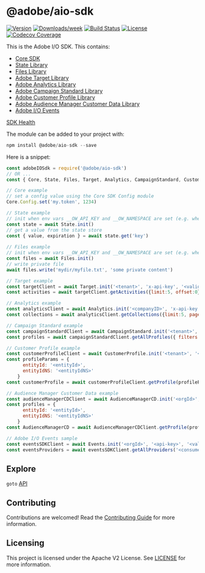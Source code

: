 <!-- 
Copyright 2019 Adobe. All rights reserved.
This file is licensed to you under the Apache License, Version 2.0 (the "License");
you may not use this file except in compliance with the License. You may obtain a copy
of the License at http://www.apache.org/licenses/LICENSE-2.0
Unless required by applicable law or agreed to in writing, software distributed under
the License is distributed on an "AS IS" BASIS, WITHOUT WARRANTIES OR REPRESENTATIONS
OF ANY KIND, either express or implied. See the License for the specific language
governing permissions and limitations under the License.
-->
@adobe/aio-sdk
====================

[![Version](https://img.shields.io/npm/v/@adobe/aio-sdk.svg)](https://npmjs.org/package/@adobe/aio-sdk)
[![Downloads/week](https://img.shields.io/npm/dw/@adobe/aio-sdk.svg)](https://npmjs.org/package/@adobe/aio-sdk)
[![Build Status](https://travis-ci.com/adobe/aio-sdk.svg?branch=master)](https://travis-ci.com/adobe/aio-sdk)
[![License](https://img.shields.io/badge/License-Apache%202.0-blue.svg)](https://opensource.org/licenses/Apache-2.0) 
[![Codecov Coverage](https://img.shields.io/codecov/c/github/adobe/aio-sdk/master.svg?style=flat-square)](https://codecov.io/gh/adobe/aio-sdk/)

This is the Adobe I/O SDK. This contains:
- [Core SDK](https://github.com/adobe/aio-sdk-core)
- [State Library](https://github.com/adobe/aio-lib-state)
- [Files Library](https://github.com/adobe/aio-lib-files)
- [Adobe Target Library](https://github.com/adobe/aio-lib-target)
- [Adobe Analytics Library](https://github.com/adobe/aio-lib-analytics)
- [Adobe Campaign Standard Library](https://github.com/adobe/aio-lib-campaign-standard)
- [Adobe Customer Profile Library](https://github.com/adobe/aio-lib-customer-profile)
- [Adobe Audience Manager Customer Data Library](https://github.com/adobe/aio-lib-audience-manager-cd)
- [Adobe I/O Events](https://github.com/adobe/aio-lib-events)

[SDK Health](./health.md)

The module can be added to your project with:

```javascript
npm install @adobe/aio-sdk --save
```

Here is a snippet:

```javascript
const adobeIOSdk = require('@adobe/aio-sdk')
// OR ...
const { Core, State, Files, Target, Analytics, CampaignStandard, CustomerProfile, AudienceManagerCD, Events } = require('@adobe/aio-sdk')

// Core example
// set a config value using the Core SDK Config module
Core.Config.set('my.token', 1234)

// State example
// init when env vars __OW_API_KEY and __OW_NAMESPACE are set (e.g. when running in an OpenWhisk action)
const state = await State.init()
// get a value from the state store
const { value, expiration } = await state.get('key')
 
// Files example
// init when env vars __OW_API_KEY and __OW_NAMESPACE are set (e.g. when running in an OpenWhisk action)
const files = await Files.init()
// write private file
await files.write('mydir/myfile.txt', 'some private content')

// Target example
const targetClient = await Target.init('<tenant>', 'x-api-key', '<valid auth token>')
const activities = await targetClient.getActivities({limit:5, offset:0})

// Analytics example
const analyticsClient = await Analytics.init('<companyID>', 'x-api-key', '<valid auth token>')
const collections = await analyticsClient.getCollections({limit:5, page:0})

// Campaign Standard example
const campaignStandardClient = await CampaignStandard.init('<tenant>', 'x-api-key', '<valid auth token>')
const profiles = await campaignStandardClient.getAllProfiles({ filters: [ 'byCRMId' ], hasCustomFilter: true })

// Customer Profile example
const customerProfileClient = await CustomerProfile.init('<tenant>', '<imsOrgId>', 'x-api-key', '<valid auth token>', '[sandbox]')
const profileParams = {
      entityId: '<entityId>',
      entityIdNS: '<entityIdNS>'
    }
const customerProfile = await customerProfileClient.getProfile(profileParams)

// Audience Manager Customer Data example
const audienceManagerCDClient = await AudienceManagerCD.init('<orgId>', 'x-api-key', '<valid auth token>')
const profiles = {
      entityId: '<entityId>',
      entityIdNS: '<entityIdNS>'
    }
const AudienceManagerCD = await AudienceManagerCDClient.getProfile(profiles)

// Adobe I/O Events sample
const eventsSDKClient = await Events.init('<orgId>', '<api-key>', '<valid JWT token>', '<http options>')
const eventsProviders = await eventsSDKClient.getAllProviders('<consumerOrgId>')

```

## Explore

`goto` [API](./doc/api.md)

## Contributing

Contributions are welcomed! Read the [Contributing Guide](./.github/CONTRIBUTING.md) for more information.

## Licensing

This project is licensed under the Apache V2 License. See [LICENSE](LICENSE) for more information.

